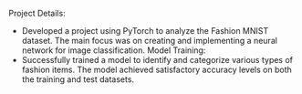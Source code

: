 
Project Details:
- Developed a project using PyTorch to analyze the Fashion MNIST dataset. The main focus was on creating and implementing a neural network for image classification.
Model Training:
- Successfully trained a model to identify and categorize various types of fashion items. The model achieved satisfactory accuracy levels on both the training and test datasets.


